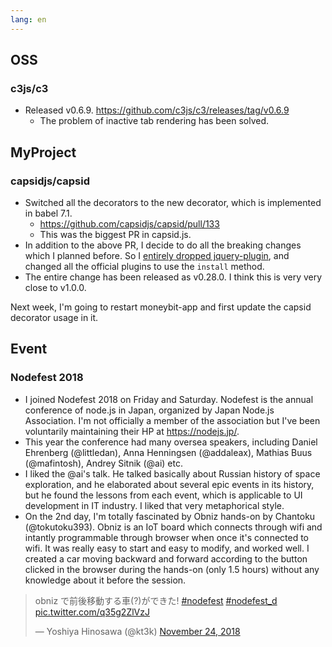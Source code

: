 ```yaml
---
lang: en
---
```


## OSS

### c3js/c3

- Released v0.6.9. https://github.com/c3js/c3/releases/tag/v0.6.9
  - The problem of inactive tab rendering has been solved.

## MyProject

### capsidjs/capsid

- Switched all the decorators to the new decorator, which is implemented in babel 7.1.
  - https://github.com/capsidjs/capsid/pull/133
  - This was the biggest PR in capsid.js.
- In addition to the above PR, I decide to do all the breaking changes which I planned before. So I [entirely dropped jquery-plugin](https://github.com/capsidjs/capsid/pull/133), and changed all the official plugins to use the `install` method.
- The entire change has been released as v0.28.0. I think this is very very close to v1.0.0.

Next week, I'm going to restart moneybit-app and first update the capsid decorator usage in it.

## Event

### Nodefest 2018

- I joined Nodefest 2018 on Friday and Saturday. Nodefest is the annual conference of node.js in Japan, organized by Japan Node.js Association. I'm not officially a member of the association but I've been voluntarily maintaining their HP at https://nodejs.jp/.
- This year the conference had many oversea speakers, including Daniel Ehrenberg (@littledan), Anna Henningsen (@addaleax), Mathias Buus (@mafintosh), Andrey Sitnik (@ai) etc.
- I liked the @ai's talk. He talked basically about Russian history of space exploration, and he elaborated about several epic events in its history, but he found the lessons from each event, which is applicable to UI development in IT industry. I liked that very metaphorical style.
- On the 2nd day, I'm totally fascinated by Obniz hands-on by Chantoku (@tokutoku393). Obniz is an IoT board which connects through wifi and intantly programmable through browser when once it's connected to wifi. It was really easy to start and easy to modify, and worked well. I created a car moving backward and forward according to the button clicked in the browser during the hands-on (only 1.5 hours) without any knowledge about it before the session.

<blockquote class="twitter-tweet" data-lang="en"><p lang="ja" dir="ltr">obniz で前後移動する車(?)ができた! <a href="https://twitter.com/hashtag/nodefest?src=hash&amp;ref_src=twsrc%5Etfw">#nodefest</a> <a href="https://twitter.com/hashtag/nodefest_d?src=hash&amp;ref_src=twsrc%5Etfw">#nodefest_d</a> <a href="https://t.co/q35g2ZlVzJ">pic.twitter.com/q35g2ZlVzJ</a></p>&mdash; Yoshiya Hinosawa (@kt3k) <a href="https://twitter.com/kt3k/status/1066161759910715393?ref_src=twsrc%5Etfw">November 24, 2018</a></blockquote>
<script async src="https://platform.twitter.com/widgets.js" charset="utf-8"></script>

